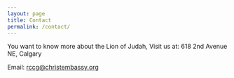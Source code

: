 ```yaml
---
layout: page
title: Contact
permalink: /contact/
---
```




You want to know more about the Lion of Judah, Visit us at:
618 2nd Avenue NE, Calgary

Email: rccg@christembassy.org
